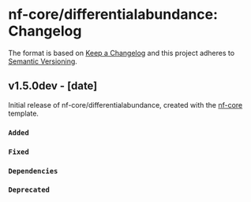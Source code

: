 # nf-core/differentialabundance: Changelog

The format is based on [Keep a Changelog](https://keepachangelog.com/en/1.0.0/)
and this project adheres to [Semantic Versioning](https://semver.org/spec/v2.0.0.html).

## v1.5.0dev - [date]

Initial release of nf-core/differentialabundance, created with the [nf-core](https://nf-co.re/) template.

### `Added`

### `Fixed`

### `Dependencies`

### `Deprecated`
